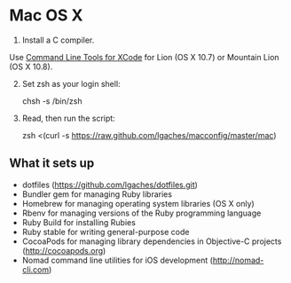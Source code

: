 # Mac OS X

1) Install a C compiler.

Use [Command Line Tools for XCode](https://developer.apple.com/downloads/index.action)
for Lion (OS X 10.7) or Mountain Lion (OS X 10.8).

2) Set zsh as your login shell:

    chsh -s /bin/zsh
	

3) Read, then run the script:

	zsh <(curl -s https://raw.github.com/lgaches/macconfig/master/mac)

What it sets up
---------------
* dotfiles (https://github.com/lgaches/dotfiles.git)
* Bundler gem for managing Ruby libraries
* Homebrew for managing operating system libraries (OS X only)
* Rbenv for managing versions of the Ruby programming language
* Ruby Build for installing Rubies
* Ruby stable for writing general-purpose code
* CocoaPods for managing library dependencies in Objective-C projects (http://cocoapods.org)
* Nomad command line utilities for iOS development (http://nomad-cli.com)